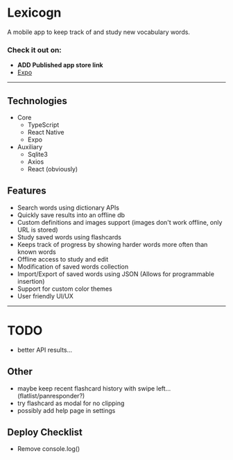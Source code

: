# Lexicogn

A mobile app to keep track of and study new vocabulary words.

### Check it out on:

- **ADD Published app store link**
- [Expo](https://expo.io/@evadin/projects/lexicogn)

---

## Technologies

- Core
    - TypeScript
    - React Native
    - Expo
- Auxiliary
    - Sqlite3
    - Axios
    - React (obviously)


## Features

- Search words using dictionary APIs
- Quickly save results into an offline db
- Custom definitions and images support (images don't work offline, only URL is stored)
- Study saved words using flashcards
- Keeps track of progress by showing harder words more often than known words
- Offline access to study and edit
- Modification of saved words collection
- Import/Export of saved words using JSON (Allows for programmable insertion)
- Support for custom color themes
- User friendly UI/UX

---

# TODO

- better API results...

## Other

- maybe keep recent flashcard history with swipe left... (flatlist/panresponder?)
- try flashcard as modal for no clipping
- possibly add help page in settings

## Deploy Checklist

- Remove console.log()